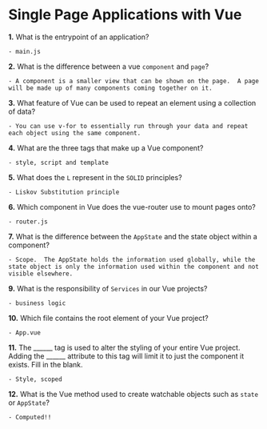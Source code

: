 # Single Page Applications with Vue

**1.** What is the entrypoint of an application?
<!-- enter you answer in the space below -->
```
- main.js
```
**2.** What is the difference between a vue `component` and `page`?
<!-- enter you answer in the space below -->
```
- A component is a smaller view that can be shown on the page.  A page will be made up of many components coming together on it.
```
**3.** What feature of Vue can be used to repeat an element using a collection of data?
<!-- enter you answer in the space below -->
```
- You can use v-for to essentially run through your data and repeat each object using the same component.
```
**4.** What are the three tags that make up a Vue component?
<!-- enter you answer in the space below -->
```
- style, script and template
```
**5.** What does the `L` represent in the `SOLID` principles?
<!-- enter you answer in the space below -->
```
- Liskov Substitution principle
```
**6.** Which component in Vue does the vue-router use to mount pages onto?
<!-- enter you answer in the space below -->
```
- router.js
```
**7.** What is the difference between the `AppState` and the state object within a component?
<!-- enter you answer in the space below -->
```
- Scope.  The AppState holds the information used globally, while the state object is only the information used within the component and not visible elsewhere.
```
**9.** What is the responsibility of `Services` in our Vue projects?
<!-- enter you answer in the space below -->
```
- business logic
```
**10.** Which file contains the root element of your Vue project?
<!-- enter you answer in the space below -->
```
- App.vue
```
**11.** The ______ tag is used to alter the styling of your entire Vue project.  Adding the ______ attribute to this tag will limit it to just the component it exists.  Fill in the blank.
<!-- enter you answer in the space below -->
```
- Style, scoped
```
**12.** What is the Vue method used to create watchable objects such as `state` or `AppState`?
<!-- enter you answer in the space below -->
```
- Computed!!
```